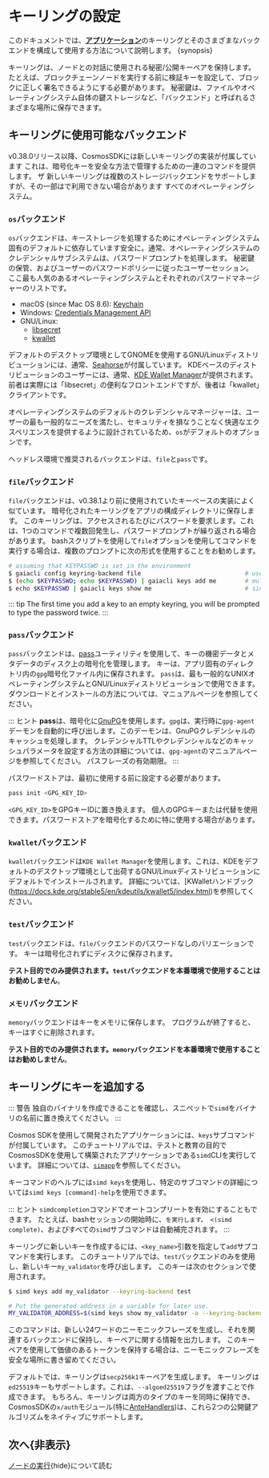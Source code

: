 # キーリングの設定

このドキュメントでは、[**アプリケーション**](../basics/app-anatomy.md)のキーリングとそのさまざまなバックエンドを構成して使用する方法について説明します。 {synopsis}

キーリングは、ノードとの対話に使用される秘密/公開キーペアを保持します。 たとえば、ブロックチェーンノードを実行する前に検証キーを設定して、ブロックに正しく署名できるようにする必要があります。 秘密鍵は、ファイルやオペレーティングシステム自体の鍵ストレージなど、「バックエンド」と呼ばれるさまざまな場所に保存できます。

## キーリングに使用可能なバックエンド

v0.38.0リリース以降、CosmosSDKには新しいキーリングの実装が付属しています
これは、暗号化キーを安全な方法で管理するための一連のコマンドを提供します。 ザ
新しいキーリングは複数のストレージバックエンドをサポートしますが、その一部はで利用できない場合があります
すべてのオペレーティングシステム。

### `os`バックエンド

`os`バックエンドは、キーストレージを処理するためにオペレーティングシステム固有のデフォルトに依存しています安全に。通常、オペレーティングシステムのクレデンシャルサブシステムは、パスワードプロンプトを処理します。
秘密鍵の保管、およびユーザーのパスワードポリシーに従ったユーザーセッション。 ここ最も人気のあるオペレーティングシステムとそれぞれのパスワードマネージャーのリストです。

- macOS (since Mac OS 8.6): [Keychain](https://support.apple.com/en-gb/guide/keychain-access/welcome/mac)
- Windows: [Credentials Management API](https://docs.microsoft.com/en-us/windows/win32/secauthn/credentials-management)
- GNU/Linux:
    - [libsecret](https://gitlab.gnome.org/GNOME/libsecret)
    - [kwallet](https://api.kde.org/frameworks/kwallet/html/index.html)

デフォルトのデスクトップ環境としてGNOMEを使用するGNU/Linuxディストリビューションには、通常、[Seahorse](https://wiki.gnome.org/Apps/Seahorse)が付属しています。 KDEベースのディストリビューションのユーザーには、通常、[KDE Wallet Manager](https://userbase.kde.org/KDE_Wallet_Manager)が提供されます。
前者は実際には「libsecret」の便利なフロントエンドですが、後者は「kwallet」クライアントです。

オペレーティングシステムのデフォルトのクレデンシャルマネージャーは、ユーザーの最も一般的なニーズを満たし、セキュリティを損なうことなく快適なエクスペリエンスを提供するように設計されているため、`os`がデフォルトのオプションです。

ヘッドレス環境で推奨されるバックエンドは、`file`と`pass`です。

### `file`バックエンド

`file`バックエンドは、v0.38.1より前に使用されていたキーベースの実装によく似ています。 暗号化されたキーリングをアプリの構成ディレクトリに保存します。
このキーリングは、アクセスされるたびにパスワードを要求します。これは、1つのコマンドで複数回発生し、パスワードプロンプトが繰り返される場合があります。
bashスクリプトを使用して`file`オプションを使用してコマンドを実行する場合は、複数のプロンプトに次の形式を使用することをお勧めします。 

```sh
# assuming that KEYPASSWD is set in the environment
$ gaiacli config keyring-backend file                             # use file backend
$ (echo $KEYPASSWD; echo $KEYPASSWD) | gaiacli keys add me        # multiple prompts
$ echo $KEYPASSWD | gaiacli keys show me                          # single prompt
```

::: tip
The first time you add a key to an empty keyring, you will be prompted to type the password twice.
:::

### `pass`バックエンド

`pass`バックエンドは、[pass](https://www.passwordstore.org/)ユーティリティを使用して、キーの機密データとメタデータのディスク上の暗号化を管理します。
キーは、アプリ固有のディレクトリ内の`gpg`暗号化ファイル内に保存されます。
`pass`は、最も一般的なUNIXオペレーティングシステムとGNU/Linuxディストリビューションで使用できます。
ダウンロードとインストールの方法については、マニュアルページを参照してください。

::: ヒント
**pass**は、暗号化に[GnuPG](https://gnupg.org/)を使用します。`gpg`は、実行時に`gpg-agent`デーモンを自動的に呼び出します。このデーモンは、GnuPGクレデンシャルのキャッシュを処理します。
クレデンシャルTTLやクレデンシャルなどのキャッシュパラメータを設定する方法の詳細については、`gpg-agent`のマニュアルページを参照してください。
パスフレーズの有効期限。
:::

パスワードストアは、最初に使用する前に設定する必要があります。 

```sh
pass init <GPG_KEY_ID>
```

`<GPG_KEY_ID>`をGPGキーIDに置き換えます。 個人のGPGキーまたは代替を使用できます。パスワードストアを暗号化するために特に使用する場合があります。

### `kwallet`バックエンド

`kwallet`バックエンドは`KDE Wallet Manager`を使用します。これは、KDEをデフォルトのデスクトップ環境として出荷するGNU/Linuxディストリビューションにデフォルトでインストールされます。
詳細については、[KWalletハンドブック(https://docs.kde.org/stable5/en/kdeutils/kwallet5/index.html)を参照してください。

### `test`バックエンド

`test`バックエンドは、`file`バックエンドのパスワードなしのバリエーションです。 キーは暗号化されずにディスクに保存されます。

**テスト目的でのみ提供されます。`test`バックエンドを本番環境で使用することはお勧めしません**。

### `メモリ`バックエンド

`memory`バックエンドはキーをメモリに保存します。 プログラムが終了すると、キーはすぐに削除されます。

**テスト目的でのみ提供されます。`memory`バックエンドを本番環境で使用することはお勧めしません**。

## キーリングにキーを追加する

::: 警告
独自のバイナリを作成できることを確認し、スニペットで`simd`をバイナリの名前に置き換えてください。
:::

Cosmos SDKを使用して開発されたアプリケーションには、`keys`サブコマンドが付属しています。 このチュートリアルでは、テストと教育の目的でCosmosSDKを使用して構築されたアプリケーションである`simd`CLIを実行しています。 詳細については、[`simapp`](https://github.com/cosmos/cosmos-sdk/tree/v0.40.0-rc3/simapp)を参照してください。

キーコマンドのヘルプには`simd keys`を使用し、特定のサブコマンドの詳細については`simd keys [command]-help`を使用できます。

::: ヒント
`simdcompletion`コマンドでオートコンプリートを有効にすることもできます。 たとえば、bashセッションの開始時に、`を実行します。 <(simd complete)`、およびすべての`simd`サブコマンドは自動補完されます。
:::

キーリングに新しいキーを作成するには、`<key_name>`引数を指定して`add`サブコマンドを実行します。 このチュートリアルでは、`test`バックエンドのみを使用し、新しいキー`my_validator`を呼び出します。 このキーは次のセクションで使用されます。

```bash
$ simd keys add my_validator --keyring-backend test

# Put the generated address in a variable for later use.
MY_VALIDATOR_ADDRESS=$(simd keys show my_validator -a --keyring-backend test)
```

このコマンドは、新しい24ワードのニーモニックフレーズを生成し、それを関連するバックエンドに保持し、キーペアに関する情報を出力します。 このキーペアを使用して価値のあるトークンを保持する場合は、ニーモニックフレーズを安全な場所に書き留めてください。

デフォルトでは、キーリングは`secp256k1`キーペアを生成します。 キーリングは`ed25519`キーもサポートします。これは、`--algoed25519`フラグを渡すことで作成できます。 もちろん、キーリングは両方のタイプのキーを同時に保持でき、CosmosSDKの`x/auth`モジュール(特に[AnteHandlers](../core/baseapp.md＃antehandler))は、これら2つの公開鍵アルゴリズムをネイティブにサポートします。

## 次へ{非表示}

[ノードの実行](./run-node.md){hide}について読む